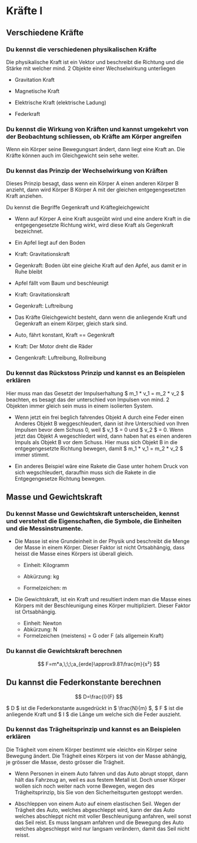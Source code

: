 # Kräfte I

## Verschiedene Kräfte

### Du kennst die verschiedenen physikalischen Kräfte

Die physikalische Kraft ist ein Vektor und beschreibt die Richtung und die Stärke mit welcher mind. 2 Objekte einer Wechselwirkung unterliegen

- Gravitation Kraft

- Magnetische Kraft

- Elektrische Kraft (elektrische Ladung)

- Federkraft

### Du kennst die Wirkung von Kräften und kannst umgekehrt von der Beobachtung schliessen, ob Kräfte am Körper angreifen

Wenn ein Körper seine Bewegungsart ändert, dann liegt eine Kraft an. Die Kräfte können auch im Gleichgewicht sein sehe weiter.

### Du kennst das Prinzip der Wechselwirkung von Kräften

Dieses Prinzip besagt, dass wenn ein Körper A einen anderen Körper B anzieht, dann wird Körper B Körper A mit der gleichen entgegengesetzten Kraft anziehen.

Du kennst die Begriffe Gegenkraft und Kräftegleichgewicht 

- Wenn auf Körper A eine Kraft ausgeübt wird und eine andere Kraft in die entgegengesetzte Richtung wirkt, wird diese Kraft als Gegenkraft bezeichnet. 

- Ein Apfel liegt auf den Boden 

- Kraft: Gravitationskraft 

- Gegenkraft: Boden übt eine gleiche Kraft auf den Apfel, aus damit er in Ruhe bleibt 

- Apfel fällt vom Baum und beschleunigt 

- Kraft: Gravitationskraft 

- Gegenkraft: Luftreibung 

- Das Kräfte Gleichgewicht besteht, dann wenn die anliegende Kraft und Gegenkraft an einem Körper, gleich stark sind. 

- Auto, fährt konstant, Kraft == Gegenkraft 

- Kraft: Der Motor dreht die Räder 

- Gengenkraft: Luftreibung, Rollreibung

### Du kennst das Rückstoss Prinzip und kannst es an Beispielen erklären

Hier muss man das Gesetzt der Impulserhaltung $ m_1 * v_1 = m_2 * v_2 $ beachten, es besagt das der unterschied von Impulsen von mind. 2 Objekten immer gleich sein muss in einem isolierten System. 

- Wenn jetzt ein frei beglich fahrendes Objekt A durch eine Feder einen Anderes Objekt B weggeschleudert, dann ist ihre Unterschied von Ihren Impulsen bevor dem Schuss 0, weil $ v_1 $ = 0 und $ v_2 $ = 0. Wenn jetzt das Objekt A wegeschledert wird, dann haben hat es einen anderen Impuls als Objekt B vor dem Schuss. Hier muss sich Objekt B in die entgegengesetzte Richtung bewegen, damit $ m_1 * v_1 = m_2 * v_2 $ immer stimmt. 

- Ein anderes Beispiel wäre eine Rakete die Gase unter hohem Druck von sich wegschleudert, daraufhin muss sich die Rakete in die Entgegengesetze Richtung bewegen.

## Masse und Gewichtskraft

### Du kennst Masse und Gewichtskraft unterscheiden, kennst und verstehst die Eigenschaften, die Symbole, die Einheiten und die Messinstrumente.

- Die Masse ist eine Grundeinheit in der Physik und beschreibt die Menge der Masse in einem Körper. Dieser Faktor ist nicht Ortsabhängig, dass heisst die Masse eines Körpers ist überall gleich. 
  
  - Einheit: Kilogramm 
  
  - Abkürzung: kg 
  
  - Formelzeichen: m 

- Die Gewichtskraft, ist ein Kraft und resultiert indem man die Masse eines Körpers mit der Beschleunigung eines Körper multipliziert. Dieser Faktor ist Ortsabhängig. 
  
  - Einheit: Newton 
  - Abkürzung: N 
  - Formelzeichen (meistens) = G oder F (als allgemein Kraft)

### Du kannst die Gewichtskraft berechnen

$$
F=m*a,\;\;\;a_{erde}\approx9.81\frac{m}{s²}
$$

## Du kannst die Federkonstante berechnen

$$
D=\frac{I}{F}
$$

$ D $ ist die Federkonstante ausgedrückt in $ \frac{N}{m} $, $ F $ ist die anliegende Kraft und $ I $ die Länge um welche sich die Feder auszieht.

### Du kennst das Trägheitsprinzip und kannst es an Beispielen erklären

Die Trägheit vom einem Körper bestimmt wie «leicht» ein Körper seine Bewegung ändert. Die Trägheit eines Körpers ist von der Masse abhängig, je grösser die Masse, desto grösser die Trägheit. 

- Wenn Personen in einem Auto fahren und das Auto abrupt stoppt, dann hält das Fahrzeug an, weil es aus festem Metall ist. Doch unser Körper wollen sich noch weiter nach vorne Bewegen, wegen des Trägheitsprinzip, bis Sie von den Sicherheitsgurten gestoppt werden. 

- Abschleppen von einem Auto auf einem elastischen Seil. Wegen der Trägheit des Auto, welches abgeschleppt wird, kann der das Auto welches abschleppt nicht mit voller Beschleunigung anfahren, weil sonst das Seil reist. Es muss langsam anfahren und die Bewegung des Auto welches abgeschleppt wird nur langsam verändern, damit das Seil nicht reisst.
